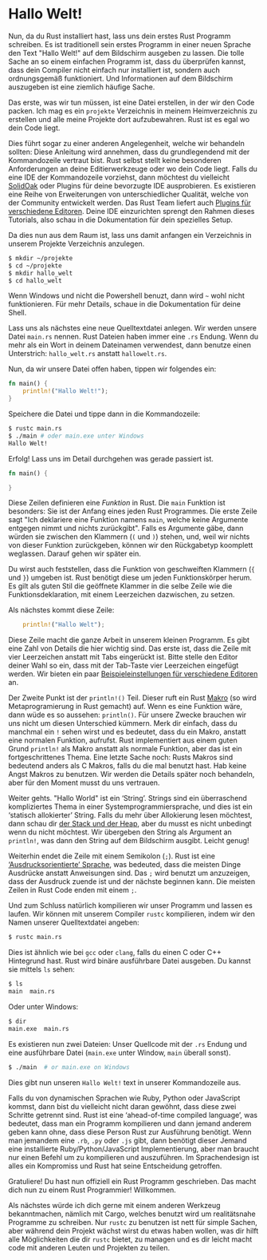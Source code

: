 # Hallo Welt!

Nun, da du Rust installiert hast, lass uns dein erstes Rust Programm schreiben.
Es ist traditionell sein erstes Programm in einer neuen Sprache den Text
"Hallo Welt!" auf dem Bildschirm ausgeben zu lassen. Die tolle Sache an so
einem einfachen Programm ist, dass du überprüfen kannst, dass dein Compiler
nicht einfach nur installiert ist, sondern auch ordnungsgemäß funktioniert.
Und Informationen auf dem Bildschirm auszugeben ist eine ziemlich häufige Sache.

Das erste, was wir tun müssen, ist eine Datei erstellen, in der wir den Code
packen. Ich mag es ein `projekte` Verzeichnis in meinem Heimverzeichnis zu
erstellen und alle meine Projekte dort aufzubewahren. Rust ist es egal wo dein
Code liegt.

Dies führt sogar zu einer anderen Angelegenheit, welche wir behandeln sollten:
Diese Anleitung wird annehmen, dass du grundlegendend mit der Kommandozeile
vertraut bist. Rust selbst stellt keine besonderen Anforderungen an deine
Editierwerkzeuge oder wo dein Code liegt. Falls du eine IDE der Kommandozeile
vorziehst, dann möchtest du vielleicht [SolidOak][solidoak] oder Plugins für
deine bevorzugte IDE ausprobieren. Es existieren eine Reihe von Erweiterungen
von unterschiedlicher Qualität, welche von der Community entwickelt werden.
Das Rust Team liefert auch [Plugins für verschiedene Editoren][plugins].
Deine IDE einzurichten sprengt den Rahmen dieses Tutorials, also schau in die
Dokumentation für dein spezielles Setup.

[solidoak]: https://github.com/oakes/SolidOak
[plugins]: https://github.com/rust-lang/rust/blob/master/src/etc/CONFIGS.md

Da dies nun aus dem Raum ist, lass uns damit anfangen ein Verzeichnis in unserem
Projekte Verzeichnis anzulegen.

```bash
$ mkdir ~/projekte
$ cd ~/projekte
$ mkdir hallo_welt
$ cd hallo_welt
```

Wenn Windows und nicht die Powershell benuzt, dann wird `~` wohl nicht
funktionieren. Für mehr Details, schaue in die Dokumentation für deine Shell.

Lass uns als nächstes eine neue Quelltextdatei anlegen. Wir werden unsere Datei
`main.rs` nennen. Rust Dateien haben immer eine `.rs` Endung. Wenn du mehr
als ein Wort in deinem Dateinamen verwendest, dann benutze einen Unterstrich:
`hallo_welt.rs` anstatt `hallowelt.rs`.

Nun, da wir unsere Datei offen haben, tippen wir folgendes ein:

```rust
fn main() {
    println!("Hallo Welt!");
}
```

Speichere die Datei und tippe dann in die Kommandozeile:

```bash
$ rustc main.rs
$ ./main # oder main.exe unter Windows
Hallo Welt!
```

Erfolg! Lass uns im Detail durchgehen was gerade passiert ist.

```rust
fn main() {

}
```

Diese Zeilen definieren eine *Funktion* in Rust. Die `main` Funktion ist
besonders: Sie ist der Anfang eines jeden Rust Programmes. Die erste Zeile sagt
"Ich deklariere eine Funktion namens `main`, welche keine Argumente entgegen
nimmt und nichts zurückgibt". Falls es Argumente gäbe, dann würden sie zwischen
den Klammern (`(` und `)`) stehen, und, weil wir nichts von dieser Funktion
zurückgeben, können wir den Rückgabetyp koomplett weglassen. Darauf gehen
wir später ein.

Du wirst auch feststellen, dass die Funktion von geschweiften Klammern (`{` und
`}`) umgeben ist. Rust benötigt diese um jeden Funktionskörper herum. Es gilt
als guten Stil die geöffnete Klammer in die selbe Zeile wie die
Funktionsdeklaration, mit einem Leerzeichen dazwischen, zu setzen.

Als nächstes kommt diese Zeile:

```rust
    println!("Hallo Welt");
```

Diese Zeile macht die ganze Arbeit in unserem kleinen Programm. Es gibt eine
Zahl von Details die hier wichtig sind. Das erste ist, dass die Zeile mit
vier Leerzeichen anstatt mit Tabs eingerückt ist. Bitte stelle den Editor
deiner Wahl so ein, dass mit der Tab-Taste vier Leerzeichen eingefügt werden.
Wir bieten ein paar [Beispieleinstellungen für verschiedene Editoren][configs]
an.

[configs]: https://github.com/rust-lang/rust/tree/master/src/etc/CONFIGS.md

Der Zweite Punkt ist der `println!()` Teil. Dieser ruft ein Rust
[Makro][macro] (so wird Metaprogramierung in Rust gemacht) auf. Wenn es eine
Funktion wäre, dann wüde es so aussehen: `println()`. Für unsere Zwecke
brauchen wir uns nicht um diesen Unterschied kümmern. Merk dir einfach, dass du
manchmal ein `!` sehen wirst und es bedeutet, dass du ein Makro, anstatt eine
normalen Funktion, aufrufst. Rust implementiert aus einem guten Grund
`println!` als Makro anstatt als normale Funktion, aber das ist ein
fortgeschrittenes Thema. Eine letzte Sache noch: Rusts Makros sind bedeutend
anders als C Makros, falls du die mal benutzt hast. Hab keine Angst Makros zu
benutzen. Wir werden die Details später noch behandeln, aber für den Moment
musst du uns vertrauen.

[macro]: Makros.md

Weiter gehts. "Hallo World" ist ein ‘String’. Strings sind ein überraschend
kompliziertes Thema in einer Systemprogrammiersprache, und dies ist ein
‘statisch allokierter’ String. Falls du mehr über Allokierung lesen möchtest,
dann schau dir [der Stack und der Heap][allocation], aber du musst es nicht
unbedingt wenn du nicht möchtest. Wir übergeben den String als Argument an
`println!`, was dann den String auf dem Bildschirm ausgibt. Leicht genug!

[allocation]: Der_Stack_Und_Der_Heap.md

Weiterhin endet die Zeile mit einem Semikolon (`;`). Rust ist eine
[‘Ausdrucksorientierte’ Sprache][expression-oriented language], was bedeuted,
dass die meisten Dinge Ausdrücke anstatt Anweisungen sind. Das `;` wird
benutzt um anzuzeigen, dass der Ausdruck zuende ist und der nächste beginnen
kann. Die meisten Zeilen in Rust Code enden mit einem `;`.

[expression-oriented language]: Glossar.md#ausdrucksorientierte-sprache

Und zum Schluss natürlich kompilieren wir unser Programm und lassen es laufen.
Wir können mit unserem Compiler `rustc` kompilieren, indem wir den Namen
unserer Quelltextdatei angeben:

```bash
$ rustc main.rs
```

Dies ist ähnlich wie bei `gcc` oder `clang`, falls du einen C oder C++
Hintegrund hast. Rust wird binäre ausführbare Datei ausgeben.
Du kannst sie mittels `ls` sehen:

```bash
$ ls
main  main.rs
```

Oder unter Windows:

```bash
$ dir
main.exe  main.rs
```

Es existieren nun zwei Dateien: Unser Quellcode mit der `.rs` Endung und eine
ausführbare Datei (`main.exe` unter Window, `main` überall sonst).

```bash
$ ./main  # or main.exe on Windows
```

Dies gibt nun unseren `Hallo Welt!` text in unserer Kommandozeile aus.

Falls du von dynamischen Sprachen wie Ruby, Python oder JavaScript kommst, dann
bist du vielleicht nicht daran gewöhnt, dass diese zwei Schritte getrennt sind.
Rust ist eine ‘ahead-of-time compiled language’, was bedeutet, dass man ein
Programm kompilieren und dann jemand anderem geben kann ohne, dass diese
Person Rust zur Ausführung benötigt. Wenn man jemandem eine `.rb`, `.py` oder
`.js` gibt, dann benötigt dieser Jemand eine installierte
Ruby/Python/JavaScript Implementierung, aber man braucht nur einen Befehl um
zu kompilieren und auszuführen. Im Sprachendesign ist alles ein Kompromiss und
Rust hat seine Entscheidung getroffen.

Gratuliere! Du hast nun offiziell ein Rust Programm geschrieben. Das macht dich
nun zu einem Rust Programmier! Willkommen.

Als nächstes würde ich dich gerne mit einem anderen Werkzeug bekanntmachen, 
nämlich mit Cargo, welches benutzt wird um realitätsnahe Programme zu
schreiben. Nur `rustc` zu benutzen ist nett für simple Sachen, aber während 
dein Projekt wächst wirst du etwas haben wollen, was dir hilft alle
Möglichkeiten die dir `rustc` bietet, zu managen und es dir leicht macht
code mit anderen Leuten und Projekten zu teilen.
